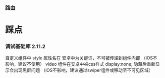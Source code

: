 ### [路由](./unit/route.js)

# 踩点

### 调试基础库 2.11.2
自定义组件中 style 属性名在 安卓中为关键词，不可被传递到组件内部 （iOS不影响，建议不使用）
video 组件在安卓中被css样式 display:none; 隐藏后重新显示会出现黑屏问题 （iOS不影响，建议通过swiper组件或移动至不可见区域）